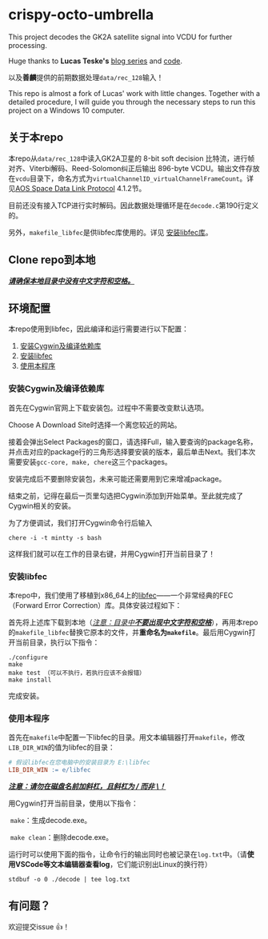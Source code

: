 # crispy-octo-umbrella
This project decodes the GK2A satellite signal into VCDU for further processing.

Huge thanks to **Lucas Teske's** [blog series](https://lucasteske.dev/satcom-projects/satellite-projects) and [code](https://github.com/racerxdl/open-satellite-project/blob/225a36d4144c0fe0704eb50a8fbc428914f654c0/GOES/network/decoder_tcp.c). 

以及**善麟**提供的前期数据处理`data/rec_128`输入！

This repo is almost a fork of Lucas' work with little changes. Together with a detailed procedure, I will guide you through the necessary steps to run this project on a Windows 10 computer.



## 关于本repo

本repo从`data/rec_128`中读入GK2A卫星的 8-bit soft decision 比特流，进行帧对齐、Viterbi解码、Reed-Solomon纠正后输出 896-byte VCDU。输出文件存放在`vcdu`目录下，命名方式为`virtualChannelID_virtualChannelFrameCount`。详见[AOS Space Data Link Protocol](https://public.ccsds.org/Pubs/732x0b3e1.pdf) 4.1.2节。

目前还没有接入TCP进行实时解码。因此数据处理循环是在`decode.c`第190行定义的。

另外，`makefile_libfec`是供libfec库使用的。详见 [安装libfec库](#安装libfec库)。



## Clone repo到本地

*<u>**请确保本地目录中没有中文字符和空格。**</u>*



## 环境配置

本repo使用到libfec，因此编译和运行需要进行以下配置：

1. [安装Cygwin及编译依赖库](#安装Cygwin及编译依赖库)
2. [安装libfec](#安装libfec)
3. [使用本程序](#使用本程序)



### 安装Cygwin及编译依赖库

首先在Cygwin官网上下载安装包。过程中不需要改变默认选项。

Choose A Download Site时选择一个离您较近的网站。

接着会弹出Select Packages的窗口，请选择Full，输入要查询的package名称，并点击对应的package行的三角形选择要安装的版本，最后单击Next。我们本次需要安装`gcc-core, make, chere`这三个packages。

安装完成后不要删除安装包，未来可能还需要用到它来增减package。

结束之前，记得在最后一页里勾选把Cygwin添加到开始菜单。至此就完成了Cygwin相关的安装。

为了方便调试，我们打开Cygwin命令行后输入

```shell
chere -i -t mintty -s bash
```

这样我们就可以在工作的目录右键，并用Cygwin打开当前目录了！



### 安装libfec

本repo中，我们使用了移植到x86_64上的[libfec](https://github.com/quiet/libfec)——一个非常经典的FEC（Forward Error Correction）库。具体安装过程如下：

首先将上述库下载到本地（*<u>注意：目录中**不要出现中文字符和空格**</u>*），再用本repo的`makefile_libfec`替换它原本的文件，并**重命名为`makefile`**。最后用Cygwin打开当前目录，执行以下指令：

```shell
./configure
make
make test （可以不执行，若执行应该不会报错）
make install
```

完成安装。



### 使用本程序

首先在`makefile`中配置一下libfec的目录。用文本编辑器打开`makefile`，修改`LIB_DIR_WIN`的值为libfec的目录：

```makefile
# 假设libfec在您电脑中的安装目录为 E:\libfec
LIB_DIR_WIN := e/libfec
```

<u>***注意：请勿在磁盘名前加斜杠，且斜杠为 / 而非 \\！***</u>

用Cygwin打开当前目录，使用以下指令：

​	`make`：生成decode.exe。

​	`make clean`：删除decode.exe。

运行时可以使用下面的指令，让命令行的输出同时也被记录在`log.txt`中。（请**使用VSCode等文本编辑器查看log**，它们能识别出Linux的换行符）

```
stdbuf -o 0 ./decode | tee log.txt
```


## 有问题？

欢迎提交issue :+1:！



